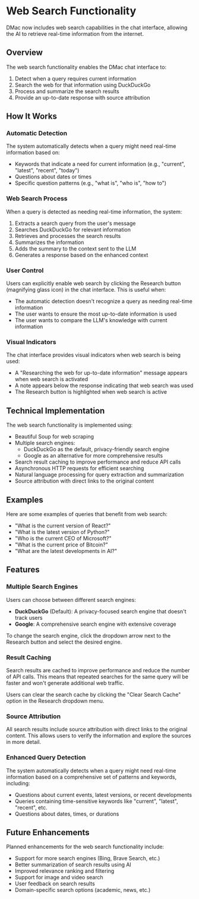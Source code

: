 # Web Search Functionality

DMac now includes web search capabilities in the chat interface, allowing the AI to retrieve real-time information from the internet.

## Overview

The web search functionality enables the DMac chat interface to:

1. Detect when a query requires current information
2. Search the web for that information using DuckDuckGo
3. Process and summarize the search results
4. Provide an up-to-date response with source attribution

## How It Works

### Automatic Detection

The system automatically detects when a query might need real-time information based on:

- Keywords that indicate a need for current information (e.g., "current", "latest", "recent", "today")
- Questions about dates or times
- Specific question patterns (e.g., "what is", "who is", "how to")

### Web Search Process

When a query is detected as needing real-time information, the system:

1. Extracts a search query from the user's message
2. Searches DuckDuckGo for relevant information
3. Retrieves and processes the search results
4. Summarizes the information
5. Adds the summary to the context sent to the LLM
6. Generates a response based on the enhanced context

### User Control

Users can explicitly enable web search by clicking the Research button (magnifying glass icon) in the chat interface. This is useful when:

- The automatic detection doesn't recognize a query as needing real-time information
- The user wants to ensure the most up-to-date information is used
- The user wants to compare the LLM's knowledge with current information

### Visual Indicators

The chat interface provides visual indicators when web search is being used:

- A "Researching the web for up-to-date information" message appears when web search is activated
- A note appears below the response indicating that web search was used
- The Research button is highlighted when web search is active

## Technical Implementation

The web search functionality is implemented using:

- Beautiful Soup for web scraping
- Multiple search engines:
  - DuckDuckGo as the default, privacy-friendly search engine
  - Google as an alternative for more comprehensive results
- Search result caching to improve performance and reduce API calls
- Asynchronous HTTP requests for efficient searching
- Natural language processing for query extraction and summarization
- Source attribution with direct links to the original content

## Examples

Here are some examples of queries that benefit from web search:

- "What is the current version of React?"
- "What is the latest version of Python?"
- "Who is the current CEO of Microsoft?"
- "What is the current price of Bitcoin?"
- "What are the latest developments in AI?"

## Features

### Multiple Search Engines

Users can choose between different search engines:

- **DuckDuckGo** (Default): A privacy-focused search engine that doesn't track users
- **Google**: A comprehensive search engine with extensive coverage

To change the search engine, click the dropdown arrow next to the Research button and select the desired engine.

### Result Caching

Search results are cached to improve performance and reduce the number of API calls. This means that repeated searches for the same query will be faster and won't generate additional web traffic.

Users can clear the search cache by clicking the "Clear Search Cache" option in the Research dropdown menu.

### Source Attribution

All search results include source attribution with direct links to the original content. This allows users to verify the information and explore the sources in more detail.

### Enhanced Query Detection

The system automatically detects when a query might need real-time information based on a comprehensive set of patterns and keywords, including:

- Questions about current events, latest versions, or recent developments
- Queries containing time-sensitive keywords like "current", "latest", "recent", etc.
- Questions about dates, times, or durations

## Future Enhancements

Planned enhancements for the web search functionality include:

- Support for more search engines (Bing, Brave Search, etc.)
- Better summarization of search results using AI
- Improved relevance ranking and filtering
- Support for image and video search
- User feedback on search results
- Domain-specific search options (academic, news, etc.)
